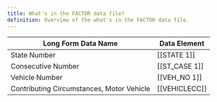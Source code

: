 ```yaml
---
title: What's in the FACTOR data file?
definition: Overview of the what's in the FACTOR data file.
---
```

| Long Form Data Name                       | Data Element  |
| ----------------------------------------- | ------------- |
| State Number                              | [[STATE 1]]     |
| Consecutive Number                        | [[ST_CASE 1]]   |
| Vehicle Number                            | [[VEH_NO 1]]    |
| Contributing Circumstances, Motor Vehicle | [[VEHICLECC]] |

